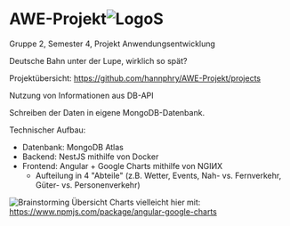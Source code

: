 # AWE-Projekt![LogoS](https://user-images.githubusercontent.com/50337362/165818325-172a7e1c-1be5-4ecc-926a-7f2eb4e8cf99.png)

Gruppe 2, Semester 4, Projekt Anwendungsentwicklung

Deutsche Bahn unter der Lupe, wirklich so spät?


Projektübersicht: https://github.com/hannphry/AWE-Projekt/projects

Nutzung von Informationen aus DB-API

Schreiben der Daten in eigene MongoDB-Datenbank.

Technischer Aufbau:
- Datenbank: MongoDB Atlas
- Backend: NestJS mithilfe von Docker
- Frontend: Angular + Google Charts mithilfe von NGIИX
  - Aufteilung in 4 "Abteile" (z.B. Wetter, Events, Nah- vs. Fernverkehr, Güter- vs. Personenverkehr)


![Brainstorming Übersicht](https://user-images.githubusercontent.com/50337362/164915864-19244a85-5bbf-4c5e-89ba-85b82b40b0f5.jpg)
Charts vielleicht hier mit: https://www.npmjs.com/package/angular-google-charts


